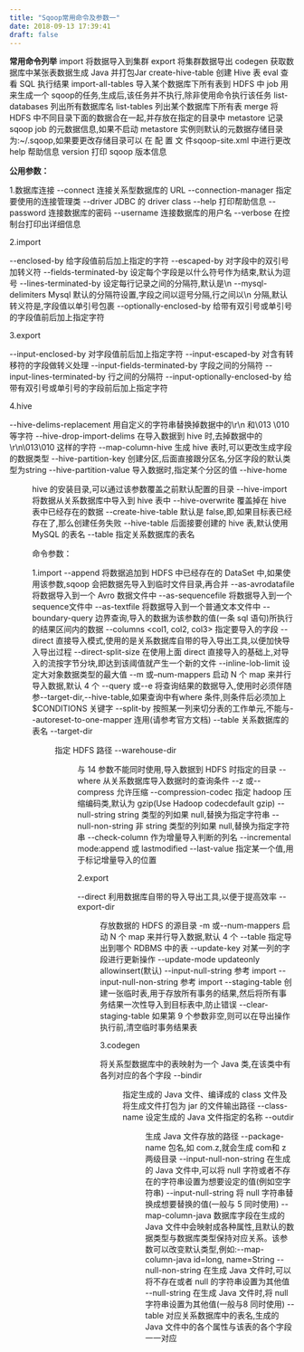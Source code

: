 ```yaml
---
title: "Sqoop常用命令及参数一"
date: 2018-09-13 17:39:41
draft: false
---
```

**常用命令列举**
import 将数据导入到集群 export 将集群数据导出 codegen 获取数据库中某张表数据生成 Java 并打包Jar create-hive-table 创建 Hive 表 eval 查看 SQL 执行结果 import-all-tables 导入某个数据库下所有表到 HDFS 中 job 用来生成一个 sqoop的任务,生成后,该任务并不执行,除非使用命令执行该任务 list-databases 列出所有数据库名 list-tables 列出某个数据库下所有表 merge 将 HDFS 中不同目录下面的数据合在一起,并存放在指定的目录中 metastore 记录 sqoop job 的元数据信息,如果不启动 metastore 实例则默认的元数据存储目录为:~/.sqoop,如果要更改存储目录可以 在 配 置 文 件sqoop-site.xml 中进行更改 help 帮助信息 version 打印 sqoop 版本信息

**公用参数：**

1.数据库连接
--connect 连接关系型数据库的 URL --connection-manager 指定要使用的连接管理类 --driver JDBC 的 driver class --help 打印帮助信息 --password 连接数据库的密码 --username 连接数据库的用户名 --verbose 在控制台打印出详细信息

2.import

--enclosed-by <char> 给字段值前后加上指定的字符 --escaped-by <char> 对字段中的双引号加转义符 --fields-terminated-by <char> 设定每个字段是以什么符号作为结束,默认为逗号 --lines-terminated-by <char> 设定每行记录之间的分隔符,默认是\n --mysql-delimiters Mysql 默认的分隔符设置,字段之间以逗号分隔,行之间以\n 分隔,默认转义符是\,字段值以单引号包裹 --optionally-enclosed-by <char> 给带有双引号或单引号的字段值前后加上指定字符

3.export

--input-enclosed-by <char> 对字段值前后加上指定字符 --input-escaped-by <char> 对含有转移符的字段做转义处理 --input-fields-terminated-by <char> 字段之间的分隔符 --input-lines-terminated-by <char> 行之间的分隔符 --input-optionally-enclosed-by <char> 给带有双引号或单引号的字段前后加上指定字符

4.hive

--hive-delims-replacement <arg> 用自定义的字符串替换掉数据中的\r\n 和\013 \010 等字符 --hive-drop-import-delims 在导入数据到 hive 时,去掉数据中的\r\n\013\010 这样的字符 --map-column-hive <map> 生成 hive 表时,可以更改生成字段的数据类型 --hive-partition-key 创建分区,后面直接跟分区名,分区字段的默认类型为string --hive-partition-value <v> 导入数据时,指定某个分区的值 --hive-home <dir> hive 的安装目录,可以通过该参数覆盖之前默认配置的目录 --hive-import 将数据从关系数据库中导入到 hive 表中 --hive-overwrite 覆盖掉在 hive 表中已经存在的数据 --create-hive-table 默认是 false,即,如果目标表已经存在了,那么创建任务失败 --hive-table 后面接要创建的 hive 表,默认使用 MySQL 的表名 --table 指定关系数据库的表名

命令参数：

1.import
--append 将数据追加到 HDFS 中已经存在的 DataSet 中,如果使用该参数,sqoop 会把数据先导入到临时文件目录,再合并 --as-avrodatafile 将数据导入到一个 Avro 数据文件中 --as-sequencefile 将数据导入到一个 sequence文件中 --as-textfile 将数据导入到一个普通文本文件中 --boundary-query <statement> 边界查询,导入的数据为该参数的值(一条 sql 语句)所执行的结果区间内的数据 --columns <col1, col2, col3> 指定要导入的字段 --direct 直接导入模式,使用的是关系数据库自带的导入导出工具,以便加快导入导出过程 --direct-split-size 在使用上面 direct 直接导入的基础上,对导入的流按字节分块,即达到该阈值就产生一个新的文件 --inline-lob-limit 设定大对象数据类型的最大值 --m 或–num-mappers 启动 N 个 map 来并行导入数据,默认 4 个 --query 或--e <statement> 将查询结果的数据导入,使用时必须伴随参--target-dir,--hive-table,如果查询中有where 条件,则条件后必须加上$CONDITIONS 关键字 --split-by <column-name> 按照某一列来切分表的工作单元,不能与--autoreset-to-one-mapper 连用(请参考官方文档) --table <table-name> 关系数据库的表名 --target-dir <dir> 指定 HDFS 路径 --warehouse-dir <dir> 与 14 参数不能同时使用,导入数据到 HDFS 时指定的目录 --where 从关系数据库导入数据时的查询条件 --z 或--compress 允许压缩 --compression-codec 指定 hadoop 压缩编码类,默认为 gzip(Use Hadoop codecdefault gzip) --null-string <null-string> string 类型的列如果 null,替换为指定字符串 --null-non-string <null-string> 非 string 类型的列如果 null,替换为指定字符串 --check-column <col> 作为增量导入判断的列名 --incremental <mode> mode:append 或 lastmodified --last-value <value> 指定某一个值,用于标记增量导入的位置

2.export

--direct 利用数据库自带的导入导出工具,以便于提高效率 --export-dir <dir> 存放数据的 HDFS 的源目录 -m 或--num-mappers <n> 启动 N 个 map 来并行导入数据,默认 4 个 --table <table-name> 指定导出到哪个 RDBMS 中的表 --update-key <col-name> 对某一列的字段进行更新操作 --update-mode <mode> updateonly
allowinsert(默认) --input-null-string <null-string> 参考 import --input-null-non-string <null-string> 参考 import --staging-table <staging-table-name> 创建一张临时表,用于存放所有事务的结果,然后将所有事务结果一次性导入到目标表中,防止错误 --clear-staging-table 如果第 9 个参数非空,则可以在导出操作执行前,清空临时事务结果表

3.codegen

将关系型数据库中的表映射为一个 Java 类,在该类中有各列对应的各个字段
--bindir <dir> 指定生成的 Java 文件、编译成的 class 文件及将生成文件打包为 jar 的文件输出路径 --class-name <name> 设定生成的 Java 文件指定的名称 --outdir <dir> 生成 Java 文件存放的路径 --package-name <name> 包名,如 com.z,就会生成 com和 z 两级目录 --input-null-non-string <null-str> 在生成的 Java 文件中,可以将 null 字符或者不存在的字符串设置为想要设定的值(例如空字符串) --input-null-string <null-str> 将 null 字符串替换成想要替换的值(一般与 5 同时使用) --map-column-java <arg> 数据库字段在生成的 Java 文件中会映射成各种属性,且默认的数据类型与数据库类型保持对应关系。该参数可以改变默认类型,例如:--map-column-java id=long,
name=String --null-non-string <null-str> 在生成 Java 文件时,可以将不存在或者 null 的字符串设置为其他值 --null-string <null-str> 在生成 Java 文件时,将 null字符串设置为其他值(一般与8 同时使用) --table <table-name> 对应关系数据库中的表名,生成的 Java 文件中的各个属性与该表的各个字段一一对应